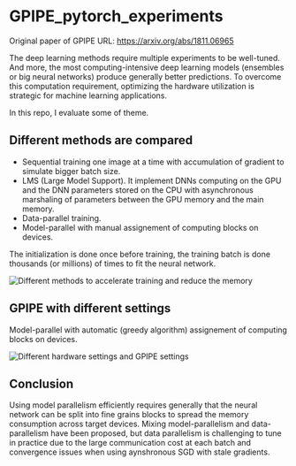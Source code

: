 # GPIPE_pytorch_experiments
Original paper of GPIPE URL: https://arxiv.org/abs/1811.06965

The deep learning methods require multiple experiments to be well-tuned. And more, the most computing-intensive deep learning models (ensembles or big neural networks) produce generally better predictions. To overcome this computation requirement, optimizing the hardware utilization is strategic for machine learning applications.

In this repo, I evaluate some of theme.

## Different methods are compared

* Sequential training one image at a time with accumulation of gradient to simulate bigger batch size.
* LMS (Large Model Support). It implement DNNs computing on the GPU and the DNN parameters stored on the CPU with asynchronous marshaling of parameters between the GPU memory and the main memory.
* Data-parallel training.
* Model-parallel with manual assignement of computing blocks on devices.

The initialization is done once before training, the training batch is done thousands (or millions) of times to fit the neural network.

![Different methods to accelerate training and reduce the memory](training_time_and_memory.png)

## GPIPE with different settings


Model-parallel with automatic (greedy algorithm) assignement of computing blocks on devices.

![Different hardware settings and GPIPE settings](gpipe.png)


## Conclusion

Using model parallelism efficiently requires generally that the neural network can be split into fine grains blocks to spread the memory consumption across target devices. Mixing model-parallelism and data-parallelism have been proposed, but data parallelism is challenging to tune in practice due to the large communication cost at each batch and convergence issues when using aynshronous SGD with stale gradients.
